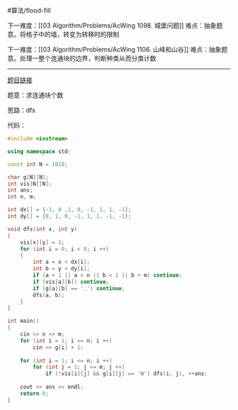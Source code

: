 #算法/flood-fill 


下一难度：[[03 Algorithm/Problems/AcWing 1098. 城堡问题]]
	难点：抽象题意。将格子中的墙，转变为转移时的限制

下一难度：[[03 Algorithm/Problems/AcWing 1106. 山峰和山谷]]
	难点：抽象题意。处理一整个连通块的边界，判断种类从而分类计数

---
[题目链接](https://www.acwing.com/activity/content/problem/content/1468/)


题意：求连通块个数

思路：dfs

代码：
```cpp
#include <iostream>

using namespace std;

const int N = 1010;

char g[N][N];
int vis[N][N];
int ans;
int n, m;

int dx[] = {-1, 0 ,1, 0, -1, 1, 1, -1};
int dy[] = {0, 1, 0, -1, 1, 1, -1, -1};

void dfs(int x, int y)
{
    vis[x][y] = 1;
    for (int i = 0; i < 8; i ++)
    {
        int a = x + dx[i];
        int b = y + dy[i];
        if (a < 1 || a > n || b < 1 || b > m) continue;
        if (vis[a][b]) continue;
        if (g[a][b] == '.') continue;
        dfs(a, b);
    }
}

int main()
{
    cin >> n >> m;
    for (int i = 1; i <= n; i ++)
        cin >> g[i] + 1;
    
    for (int i = 1; i <= n; i ++)
        for (int j = 1; j <= m; j ++)
            if (!vis[i][j] && g[i][j] == 'W') dfs(i, j), ++ans;
    
    cout << ans << endl;
    return 0;
}
```
